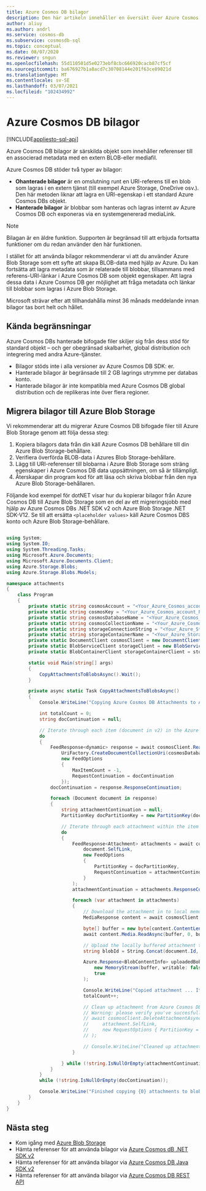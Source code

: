 ```yaml
---
title: Azure Cosmos DB bilagor
description: Den här artikeln innehåller en översikt över Azure Cosmos DB bifogade filer.
author: aliuy
ms.author: andrl
ms.service: cosmos-db
ms.subservice: cosmosdb-sql
ms.topic: conceptual
ms.date: 08/07/2020
ms.reviewer: sngun
ms.openlocfilehash: 55d110501d5e0273ebf8cbc666920cacb87cf5cf
ms.sourcegitcommit: ba676927b1a8acd7c30708144e201f63ce89021d
ms.translationtype: MT
ms.contentlocale: sv-SE
ms.lasthandoff: 03/07/2021
ms.locfileid: "102434992"
---
```

# <a name="azure-cosmos-db-attachments"></a>Azure Cosmos DB bilagor
[!INCLUDE[appliesto-sql-api](includes/appliesto-sql-api.md)]

Azure Cosmos DB bilagor är särskilda objekt som innehåller referenser till en associerad metadata med en extern BLOB-eller mediafil.

Azure Cosmos DB stöder två typer av bilagor:

* **Ohanterade bilagor** är en omslutning runt en URI-referens till en blob som lagras i en extern tjänst (till exempel Azure Storage, OneDrive osv.). Den här metoden liknar att lagra en URI-egenskap i ett standard Azure Cosmos DBs objekt.
* **Hanterade bilagor** är blobbar som hanteras och lagras internt av Azure Cosmos DB och exponeras via en systemgenererad mediaLink.


> [!NOTE]
> Bilagan är en äldre funktion. Supporten är begränsad till att erbjuda fortsatta funktioner om du redan använder den här funktionen.
> 
> I stället för att använda bilagor rekommenderar vi att du använder Azure Blob Storage som ett syfte att skapa BLOB-data med hjälp av Azure. Du kan fortsätta att lagra metadata som är relaterade till blobbar, tillsammans med referens-URI-länkar i Azure Cosmos DB som objekt egenskaper. Att lagra dessa data i Azure Cosmos DB ger möjlighet att fråga metadata och länkar till blobbar som lagras i Azure Blob Storage.
> 
> Microsoft strävar efter att tillhandahålla minst 36 månads meddelande innan bilagor tas bort helt och hållet.

## <a name="known-limitations"></a>Kända begränsningar

Azure Cosmos DBs hanterade bifogade filer skiljer sig från dess stöd för standard objekt – och ger obegränsad skalbarhet, global distribution och integrering med andra Azure-tjänster.

- Bilagor stöds inte i alla versioner av Azure Cosmos DB SDK: er.
- Hanterade bilagor är begränsade till 2 GB lagrings utrymme per databas konto.
- Hanterade bilagor är inte kompatibla med Azure Cosmos DB global distribution och de replikeras inte över flera regioner.

## <a name="migrating-attachments-to-azure-blob-storage"></a>Migrera bilagor till Azure Blob Storage

Vi rekommenderar att du migrerar Azure Cosmos DB bifogade filer till Azure Blob Storage genom att följa dessa steg:

1. Kopiera bilagors data från din käll Azure Cosmos DB behållare till din Azure Blob Storage-behållare.
2. Verifiera överförda BLOB-data i Azures Blob Storage-behållare.
3. Lägg till URI-referenser till blobarna i Azure Blob Storage som sträng egenskaper i Azure Cosmos DB data uppsättningen, om så är tillämpligt.
4. Återskapar din program kod för att läsa och skriva blobbar från den nya Azure Blob Storage-behållaren.

Följande kod exempel för dotNET visar hur du kopierar bilagor från Azure Cosmos DB till Azure Blob Storage som en del av ett migreringsjobb med hjälp av Azure Cosmos DBs .NET SDK v2 och Azure Blob Storage .NET SDK-V12. Se till att ersätta `<placeholder values>` käll Azure Cosmos DBS konto och Azure Blob Storage-behållare.

```csharp

using System;
using System.IO;
using System.Threading.Tasks;
using Microsoft.Azure.Documents;
using Microsoft.Azure.Documents.Client;
using Azure.Storage.Blobs;
using Azure.Storage.Blobs.Models;

namespace attachments
{
    class Program
    {
        private static string cosmosAccount = "<Your_Azure_Cosmos_account_URI>";
        private static string cosmosKey = "<Your_Azure_Cosmos_account_PRIMARY_KEY>";
        private static string cosmosDatabaseName = "<Your_Azure_Cosmos_database>";
        private static string cosmosCollectionName = "<Your_Azure_Cosmos_collection>";
        private static string storageConnectionString = "<Your_Azure_Storage_connection_string>";
        private static string storageContainerName = "<Your_Azure_Storage_container_name>";
        private static DocumentClient cosmosClient = new DocumentClient(new Uri(cosmosAccount), cosmosKey);
        private static BlobServiceClient storageClient = new BlobServiceClient(storageConnectionString);
        private static BlobContainerClient storageContainerClient = storageClient.GetBlobContainerClient(storageContainerName);

        static void Main(string[] args)
        {
            CopyAttachmentsToBlobsAsync().Wait();
        }

        private async static Task CopyAttachmentsToBlobsAsync()
        {
            Console.WriteLine("Copying Azure Cosmos DB Attachments to Azure Blob Storage ...");

            int totalCount = 0;
            string docContinuation = null;

            // Iterate through each item (document in v2) in the Azure Cosmos DB container (collection in v2) to look for attachments.
            do
            {
                FeedResponse<dynamic> response = await cosmosClient.ReadDocumentFeedAsync(
                    UriFactory.CreateDocumentCollectionUri(cosmosDatabaseName, cosmosCollectionName),
                    new FeedOptions
                    {
                        MaxItemCount = -1,
                        RequestContinuation = docContinuation
                    });
                docContinuation = response.ResponseContinuation;

                foreach (Document document in response)
                {
                    string attachmentContinuation = null;
                    PartitionKey docPartitionKey = new PartitionKey(document.Id);

                    // Iterate through each attachment within the item (if any).
                    do
                    {
                        FeedResponse<Attachment> attachments = await cosmosClient.ReadAttachmentFeedAsync(
                            document.SelfLink,
                            new FeedOptions
                            {
                                PartitionKey = docPartitionKey,
                                RequestContinuation = attachmentContinuation
                            }
                        );
                        attachmentContinuation = attachments.ResponseContinuation;

                        foreach (var attachment in attachments)
                        {
                            // Download the attachment in to local memory.
                            MediaResponse content = await cosmosClient.ReadMediaAsync(attachment.MediaLink);

                            byte[] buffer = new byte[content.ContentLength];
                            await content.Media.ReadAsync(buffer, 0, buffer.Length);

                            // Upload the locally buffered attachment to blob storage
                            string blobId = String.Concat(document.Id, "-", attachment.Id);

                            Azure.Response<BlobContentInfo> uploadedBob = await storageContainerClient.GetBlobClient(blobId).UploadAsync(
                                new MemoryStream(buffer, writable: false),
                                true
                            );

                            Console.WriteLine("Copied attachment ... Item Id: {0} , Attachment Id: {1}, Blob Id: {2}", document.Id, attachment.Id, blobId);
                            totalCount++;

                            // Clean up attachment from Azure Cosmos DB.
                            // Warning: please verify you've succesfully migrated attachments to blog storage prior to cleaning up Azure Cosmos DB.
                            // await cosmosClient.DeleteAttachmentAsync(
                            //     attachment.SelfLink,
                            //     new RequestOptions { PartitionKey = docPartitionKey }
                            // );

                            // Console.WriteLine("Cleaned up attachment ... Document Id: {0} , Attachment Id: {1}", document.Id, attachment.Id);
                        }

                    } while (!string.IsNullOrEmpty(attachmentContinuation));
                }
            }
            while (!string.IsNullOrEmpty(docContinuation));

            Console.WriteLine("Finished copying {0} attachments to blob storage", totalCount);
        }
    }
}

```

## <a name="next-steps"></a>Nästa steg

- Kom igång med [Azure Blob Storage](../storage/blobs/storage-quickstart-blobs-dotnet.md)
- Hämta referenser för att använda bilagor via [Azure Cosmos dB .NET SDK v2](/dotnet/api/microsoft.azure.documents.attachment)
- Hämta referenser för att använda bilagor via [Azure Cosmos DB Java SDK v2](/java/api/com.microsoft.azure.documentdb.attachment)
- Hämta referenser för att använda bilagor via [Azure Cosmos DB REST API](/rest/api/cosmos-db/attachments)